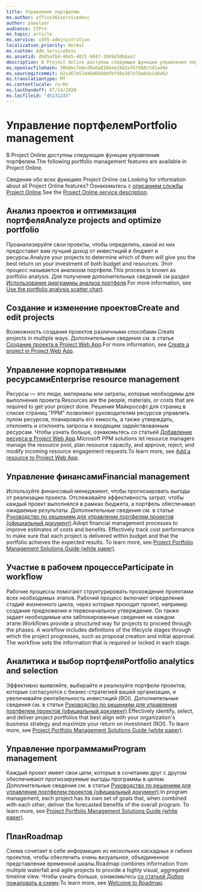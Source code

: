 ```yaml
---
title: Управление портфелем
ms.author: office365servicedesc
author: pamelaar
audience: ITPro
ms.topic: article
ms.service: o365-administration
localization_priority: Normal
ms.custom: Adm_ServiceDesc
ms.assetid: d9d5afbd-4045-4821-9d47-3949d3dbbaa7
description: В Project Online доступны следующие функции управления портфелем.
ms.openlocfilehash: 50b8ec7e0cd8a0a8366ee2842a767d68c591ad4e
ms.sourcegitcommit: d2cd67e52dd646b68bfbfd8a387e70a6da140a62
ms.translationtype: MT
ms.contentlocale: ru-RU
ms.lasthandoff: 07/14/2020
ms.locfileid: "45131233"
---
```

# <a name="portfolio-management"></a><span data-ttu-id="4f1d0-103">Управление портфелем</span><span class="sxs-lookup"><span data-stu-id="4f1d0-103">Portfolio management</span></span>

<span data-ttu-id="4f1d0-104">В Project Online доступны следующие функции управления портфелем.</span><span class="sxs-lookup"><span data-stu-id="4f1d0-104">The following portfolio management features are available in Project Online.</span></span>
  
<span data-ttu-id="4f1d0-105">Сведения обо всех функциях Project Online см.</span><span class="sxs-lookup"><span data-stu-id="4f1d0-105">Looking for information about all Project Online features?</span></span> <span data-ttu-id="4f1d0-106">Ознакомьтесь с [описанием службы Project Online](project-online-service-description.md).</span><span class="sxs-lookup"><span data-stu-id="4f1d0-106">See the [Project Online service description](project-online-service-description.md).</span></span>
  
## <a name="analyze-projects-and-optimize-portfolio"></a><span data-ttu-id="4f1d0-107">Анализ проектов и оптимизация портфеля</span><span class="sxs-lookup"><span data-stu-id="4f1d0-107">Analyze projects and optimize portfolio</span></span>

<span data-ttu-id="4f1d0-108">Проанализируйте свои проекты, чтобы определить, какой из них предоставит вам лучший доход от инвестиций в бюджет и ресурсы.</span><span class="sxs-lookup"><span data-stu-id="4f1d0-108">Analyze your projects to determine which of them will give you the best return on your investment of both budget and resources.</span></span> <span data-ttu-id="4f1d0-109">Этот процесс называется анализом портфеля.</span><span class="sxs-lookup"><span data-stu-id="4f1d0-109">This process is known as portfolio analysis.</span></span> <span data-ttu-id="4f1d0-110">Для получения дополнительных сведений см раздел [Использование диаграммы анализа портфеля](https://go.microsoft.com/fwlink/?LinkID=823665&amp;clcid=0x409).</span><span class="sxs-lookup"><span data-stu-id="4f1d0-110">For more information, see [Use the portfolio analysis scatter chart](https://go.microsoft.com/fwlink/?LinkID=823665&amp;clcid=0x409).</span></span>
  
## <a name="create-and-edit-projects"></a><span data-ttu-id="4f1d0-111">Создание и изменение проектов</span><span class="sxs-lookup"><span data-stu-id="4f1d0-111">Create and edit projects</span></span>

<span data-ttu-id="4f1d0-112">Возможность создания проектов различными способами.</span><span class="sxs-lookup"><span data-stu-id="4f1d0-112">Create projects in multiple ways.</span></span> <span data-ttu-id="4f1d0-113">Дополнительные сведения см. в статье [Создание проекта в Project Web App](https://go.microsoft.com/fwlink/?LinkID=746895&amp;clcid=0x409).</span><span class="sxs-lookup"><span data-stu-id="4f1d0-113">For more information, see [Create a project in Project Web App](https://go.microsoft.com/fwlink/?LinkID=746895&amp;clcid=0x409).</span></span>
  
## <a name="enterprise-resource-management"></a><span data-ttu-id="4f1d0-114">Управление корпоративными ресурсами</span><span class="sxs-lookup"><span data-stu-id="4f1d0-114">Enterprise resource management</span></span>

<span data-ttu-id="4f1d0-115">Ресурсы — это люди, материалы или затраты, которые необходимы для выполнения проекта.</span><span class="sxs-lookup"><span data-stu-id="4f1d0-115">Resources are the people, materials, or costs that are required to get your project done.</span></span> <span data-ttu-id="4f1d0-116">Решения Майкрософт для страниц в списке страниц "PPM" позволяют руководителям ресурсов управлять пулом ресурсов, планировать его емкость, а также утверждать, отклонять и отклонять запросы к входящим задействованным ресурсам. Чтобы узнать больше, ознакомьтесь со статьей [Добавление ресурса в Project Web App](https://go.microsoft.com/fwlink/p/?LinkId=271320).</span><span class="sxs-lookup"><span data-stu-id="4f1d0-116">Microsoft PPM solutions let resource managers manage the resource pool, plan resource capacity, and approve, reject, and modify incoming resource engagement requests.To learn more, see [Add a resource to Project Web App](https://go.microsoft.com/fwlink/p/?LinkId=271320).</span></span>
  
## <a name="financial-management"></a><span data-ttu-id="4f1d0-117">Управление финансами</span><span class="sxs-lookup"><span data-stu-id="4f1d0-117">Financial management</span></span>

<span data-ttu-id="4f1d0-p105">Используйте финансовый менеджмент, чтобы прогнозировать выгоды от реализации проекта. Отслеживайте эффективность затрат, чтобы каждый проект выполнялся в рамках бюджета, а портфель обеспечивал ожидаемые результаты. Дополнительные сведения см. в статье [Руководство по решениям для управления портфелем проектов (официальный документ)](https://go.microsoft.com/fwlink/p/?LinkId=402633).</span><span class="sxs-lookup"><span data-stu-id="4f1d0-p105">Adopt financial management processes to improve estimates of costs and benefits. Effectively track cost performance to make sure that each project is delivered within budget and that the portfolio achieves the expected results. To learn more, see [Project Portfolio Management Solutions Guide (white paper)](https://go.microsoft.com/fwlink/p/?LinkId=402633).</span></span>
  
## <a name="participate-in-workflow"></a><span data-ttu-id="4f1d0-121">Участие в рабочем процессе</span><span class="sxs-lookup"><span data-stu-id="4f1d0-121">Participate in workflow</span></span>

<span data-ttu-id="4f1d0-p106">Рабочие процессы помогают структурировать прохождение проектами всех необходимых этапов. Рабочий процесс включает определения стадий жизненного цикла, через которые проходит проект, например создание предложения и первоначальное утверждение. Он также задает необходимые или заблокированные сведения на каждом этапе.</span><span class="sxs-lookup"><span data-stu-id="4f1d0-p106">Workflows provide a structured way for projects to proceed through the phases. A workflow includes definitions of the lifecycle stages through which the project progresses, such as proposal creation and initial approval. The workflow sets the information that is required or locked in each stage.</span></span>
  
## <a name="portfolio-analytics-and-selection"></a><span data-ttu-id="4f1d0-125">Аналитика и выбор портфеля</span><span class="sxs-lookup"><span data-stu-id="4f1d0-125">Portfolio analytics and selection</span></span>

<span data-ttu-id="4f1d0-p107">Эффективно выявляйте, выбирайте и реализуйте портфели проектов, которые согласуются с бизнес-стратегией вашей организации, и увеличивайте рентабельность инвестиций (ROI). Дополнительные сведения см. в статье [Руководство по решениям для управления портфелем проектов (официальный документ)](https://go.microsoft.com/fwlink/p/?LinkId=402633).</span><span class="sxs-lookup"><span data-stu-id="4f1d0-p107">Effectively identify, select, and deliver project portfolios that best align with your organization's business strategy and maximize your return on investment (ROI). To learn more, see [Project Portfolio Management Solutions Guide (white paper)](https://go.microsoft.com/fwlink/p/?LinkId=402633).</span></span>
  
## <a name="program-management"></a><span data-ttu-id="4f1d0-128">Управление программами</span><span class="sxs-lookup"><span data-stu-id="4f1d0-128">Program management</span></span>

<span data-ttu-id="4f1d0-p108">Каждый проект имеет свои цели, которые в сочетании друг с другом обеспечивают прогнозируемые выгоды программы в целом. Дополнительные сведения см. в статье [Руководство по решениям для управления портфелем проектов (официальный документ)](https://go.microsoft.com/fwlink/p/?LinkId=402633).</span><span class="sxs-lookup"><span data-stu-id="4f1d0-p108">In program management, each project has its own set of goals that, when combined with each other, deliver the forecasted benefits of the overall program. To learn more, see [Project Portfolio Management Solutions Guide (white paper)](https://go.microsoft.com/fwlink/p/?LinkId=402633).</span></span>
  
## <a name="roadmap"></a><span data-ttu-id="4f1d0-131">План</span><span class="sxs-lookup"><span data-stu-id="4f1d0-131">Roadmap</span></span>

<span data-ttu-id="4f1d0-132">Схема сочетает в себе информацию из нескольких каскадных и гибких проектов, чтобы обеспечить очень визуальное, объединенное представление временной шкалы.</span><span class="sxs-lookup"><span data-stu-id="4f1d0-132">Roadmap combines information from multiple waterfall and agile projects to provide a highly visual, aggregated timeline view.</span></span> <span data-ttu-id="4f1d0-133">Чтобы узнать больше, ознакомьтесь [со статьей Добро пожаловать в схему](https://support.office.com/article/video-welcome-to-roadmap-57764149-51b8-468f-a50d-9ea6a4fd835a).</span><span class="sxs-lookup"><span data-stu-id="4f1d0-133">To learn more, see [Welcome to Roadmap](https://support.office.com/article/video-welcome-to-roadmap-57764149-51b8-468f-a50d-9ea6a4fd835a).</span></span>

